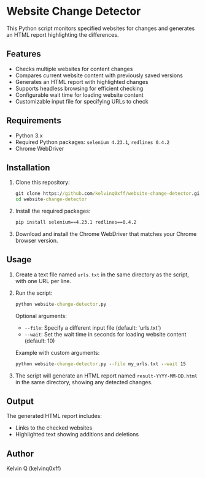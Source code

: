 # Website Change Detector

This Python script monitors specified websites for changes and generates an HTML report highlighting the differences.

## Features

- Checks multiple websites for content changes
- Compares current website content with previously saved versions
- Generates an HTML report with highlighted changes
- Supports headless browsing for efficient checking
- Configurable wait time for loading website content
- Customizable input file for specifying URLs to check

## Requirements

- Python 3.x
- Required Python packages: `selenium 4.23.1`, `redlines 0.4.2`
- Chrome WebDriver

## Installation

1. Clone this repository:
   ```cmd
   git clone https://github.com/kelvinq0xff/website-change-detector.git
   cd website-change-detector
   ```

2. Install the required packages:
   ```cmd
   pip install selenium==4.23.1 redlines==0.4.2
   ```

3. Download and install the Chrome WebDriver that matches your Chrome browser version.

## Usage

1. Create a text file named `urls.txt` in the same directory as the script, with one URL per line.

2. Run the script:
   ```cmd
   python website-change-detector.py
   ```

   Optional arguments:
   - `--file`: Specify a different input file (default: 'urls.txt')
   - `--wait`: Set the wait time in seconds for loading website content (default: 10)

   Example with custom arguments:
   ```cmd
   python website-change-detector.py --file my_urls.txt --wait 15
   ```

3. The script will generate an HTML report named `result-YYYY-MM-DD.html` in the same directory, showing any detected changes.

## Output

The generated HTML report includes:
- Links to the checked websites
- Highlighted text showing additions and deletions

## Author

Kelvin Q (kelvinq0xff)
